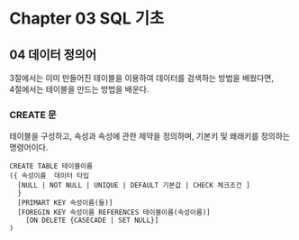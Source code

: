 # Chapter 03 SQL 기초

## 04 데이터 정의어

3절에서는 이미 만들어진 테이블을 이용하여 데이터를 검색하는 방법을 배웠다면,
<br> 4절에서는 테이블을 만드는 방법을 배운다.

### CREATE 문

테이블을 구성하고, 속성과 속성에 관한 제약을 정의하며, 기본키 및 왜래키를 정의하는 명령어이다.

```
CREATE TABLE 테이블이름
({ 속성이름  데이터 타입
  [NULL | NOT NULL | UNIQUE | DEFAULT 기본값 | CHECK 체크조건 ]
  }
  [PRIMART KEY 속성이름(들)]
  [FOREGIN KEY 속성이름 REFERENCES 테이블이름(속성이름)]
    [ON DELETE {CASECADE | SET NULL}]
)
```
